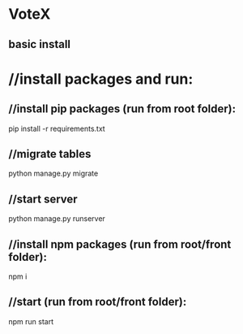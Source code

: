 # VoteX
## basic install
# //install packages and run:
## //install pip packages (run from root folder):
pip install -r requirements.txt
## //migrate tables
python manage.py migrate
## //start server
python manage.py runserver

## //install npm packages (run from root/front folder):
npm i
## //start (run from root/front folder):
npm run start
